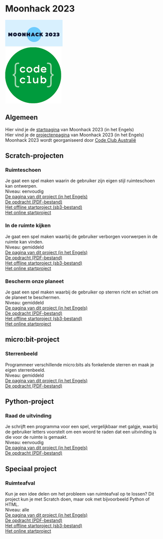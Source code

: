 # Moonhack 2023
![Moonhack 2023 logo](images/moonhack2023-logo.png)<br/>
![Code Club logo](images/code-club-logo.png)<br/>

## Algemeen
Hier vind je de [startpagina](https://moonhack.com/) van Moonhack 2023 (in het Engels)<br/>
Hier vind je de [projectenpagina](https://moonhack.com/projects) van Moonhack 2023 (in het Engels)<br/>
Moonhack 2023 wordt georganiseerd door [Code Club Australië](https://codeclubau.org/)

## Scratch-projecten
### Ruimteschoen
Je gaat een spel maken waarin de gebruiker zijn eigen stijl ruimteschoen kan ontwerpen.<br/>
Niveau: eenvoudig<br/>
[De pagina van dit project (in het Engels)](https://codeclubau.org/projects/space-shoe/)<br/>
[De opdracht (PDF-bestand)](https://assets.codeclubau.org/assets/Dutch_SpaceShoes_2023-08-28-234638.pdf?mtime=20230829094638&focal=none)<br/>
[Het offline startproject (sb3-bestand)](resources/SpaceShoeStarter-MH23.sb3)<br/>
[Het online startproject](https://scratch.mit.edu/projects/887029903/)

### In de ruimte kijken
Je gaat een spel maken waarbij de gebruiker verborgen voorwerpen in de ruimte kan vinden.<br/>
Niveau: gemiddeld<br/>
[De pagina van dit project (in het Engels)](https://codeclubau.org/projects/looking-into-space/)<br/>
[De opdracht (PDF-bestand)](https://assets.codeclubau.org/assets/Dutch_LookingintoSpace_2023-08-28-234750.pdf?mtime=20230829094750&focal=none)<br/>
[Het offline startproject (sb3-bestand)](resources/LookingIntoSpace-MH23.sb3)<br/>
[Het online startproject](https://scratch.mit.edu/projects/887032487/)

### Bescherm onze planeet
Je gaat een spel maken waarbij de gebruiker op sterren richt en schiet om de planeet te beschermen.<br/>
Niveau: gemiddeld<br/>
[De pagina van dit project (in het Engels)](https://codeclubau.org/projects/protect-the-planet/)<br/>
[De opdracht (PDF-bestand)](https://assets.codeclubau.org/assets/Dutch_ProtectthePlanet_2023-08-28-234253.pdf?mtime=20230829094253&focal=none)<br/>
[Het offline startproject (sb3-bestand)](resources/ProtectThePlanet-MH23.sb3)<br/>
[Het online startproject](https://scratch.mit.edu/projects/887033103/)

## micro:bit-project
### Sterrenbeeld
Programmeer verschillende micro:bits als fonkelende sterren en maak je eigen sterrenbeeld.<br/>
Niveau: gemiddeld<br/>
[De pagina van dit project (in het Engels)](https://codeclubau.org/projects/constellation/)<br/>
[De opdracht (PDF-bestand)](https://assets.codeclubau.org/assets/Dutch_Constellation.pdf?mtime=20230825185835&focal=none)

## Python-project
### Raad de uitvinding
Je schrijft een programma voor een spel, vergelijkbaar met galgje, waarbij de gebruiker letters voorstelt om een woord te raden dat een uitvinding is die voor de ruimte is gemaakt.<br/>
Niveau: eenvoudig<br/>
[De pagina van dit project (in het Engels)](https://codeclubau.org/projects/guess-the-invention/)<br/>
[De opdracht (PDF-bestand)](https://assets.codeclubau.org/assets/Dutch_GuesstheInvention.pdf?mtime=20230825190012&focal=none)

## Speciaal project
### Ruimteafval
Kun je een idee delen om het probleem van ruimteafval op te lossen? Dit project kun je met Scratch doen, maar ook met bijvoorbeeld Python of HTML.<br/>
Niveau: alle<br/>
[De pagina van dit project (in het Engels)](https://codeclubau.org/projects/space-junk/)<br/>
[De opdracht (PDF-bestand)](https://assets.codeclubau.org/assets/Dutch_SpaceJunk_2023-08-28-234458.pdf?mtime=20230829094458&focal=none)<br/>
[Het offline startproject (sb3-bestand)](resources/SpaceJunkStarter-MH23.sb3)<br/>
[Het online startproject](https://scratch.mit.edu/projects/887033842)

